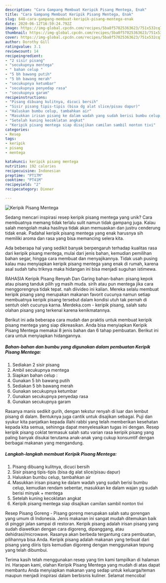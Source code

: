 ```yaml
---
description: "Cara Gampang Membuat Keripik Pisang Mentega, Enak"
title: "Cara Gampang Membuat Keripik Pisang Mentega, Enak"
slug: 648-cara-gampang-membuat-keripik-pisang-mentega-enak
date: 2020-06-12T16:59:24.792Z
image: https://img-global.cpcdn.com/recipes/5ba8f57025363623/751x532cq70/keripik-pisang-mentega-foto-resep-utama.jpg
thumbnail: https://img-global.cpcdn.com/recipes/5ba8f57025363623/751x532cq70/keripik-pisang-mentega-foto-resep-utama.jpg
cover: https://img-global.cpcdn.com/recipes/5ba8f57025363623/751x532cq70/keripik-pisang-mentega-foto-resep-utama.jpg
author: Dorothy Gill
ratingvalue: 3.1
reviewcount: 14
recipeingredient:
- "2 sisir pisang"
- "secukupnya mentega"
- " bahan celup "
- "5 bh bawang putih"
- "5 bh bawang merah"
- "secukupnya ketumbar"
- "secukupnya penyedap rasa"
- "secukupnya garam"
recipeinstructions:
- "Pisang dibuang kulitnya, dicuci bersih"
- "Sisir pisang tipis-tipis (bisa dg alat slice/pisau dapur)"
- "Haluskan bumbu celup, tambahkan air"
- "Masukkan irisan pisang ke dalam wadah yang sudah berisi bumbu celup, kemudian rendam sebentar, masukkan ke dalam wajan yg sudah berisi minyak + mentega"
- "Setelah kuning kecoklatan angkat"
- "Keripik pisang mentega siap disajikan camilan sambil nonton tivi"
categories:
- Resep
tags:
- keripik
- pisang
- mentega

katakunci: keripik pisang mentega 
nutrition: 192 calories
recipecuisine: Indonesian
preptime: "PT17M"
cooktime: "PT41M"
recipeyield: "2"
recipecategory: Dinner

---
```



![Keripik Pisang Mentega](https://img-global.cpcdn.com/recipes/5ba8f57025363623/751x532cq70/keripik-pisang-mentega-foto-resep-utama.jpg)

Sedang mencari inspirasi resep keripik pisang mentega yang unik? Cara membuatnya memang tidak terlalu sulit namun tidak gampang juga. Kalau salah mengolah maka hasilnya tidak akan memuaskan dan justru cenderung tidak enak. Padahal keripik pisang mentega yang enak harusnya sih memiliki aroma dan rasa yang bisa memancing selera kita.

Ada beberapa hal yang sedikit banyak berpengaruh terhadap kualitas rasa dari keripik pisang mentega, mulai dari jenis bahan, kemudian pemilihan bahan segar, hingga cara membuat dan menyajikannya. Tidak usah pusing kalau mau menyiapkan keripik pisang mentega yang enak di rumah, karena asal sudah tahu triknya maka hidangan ini bisa menjadi suguhan istimewa.

RAHASIA Keripik Pisang Renyah Dan Garing bahan-bahan: pisang kepok atau pisang tanduk pilih yg masih muda. sirih atau pun mentega jika cara menggorengnya tidak tepat. nah diivideo ini kalian. Mereka selalu membuat keripik pisang yang merupakan makanan favorit cucunya namun setiap membuatnya keripik pisang tersebut dalam kondisi utuh tak pernah di sentuh oleh cucunya karna. Merdeka.com - keripik pisang, salah satu olahan pisang yang terkenal karena kenikmatannya.


Berikut ini ada beberapa cara mudah dan praktis untuk membuat keripik pisang mentega yang siap dikreasikan. Anda bisa menyiapkan Keripik Pisang Mentega memakai 8 jenis bahan dan 6 tahap pembuatan. Berikut ini cara untuk menyiapkan hidangannya.

<!--inarticleads1-->

##### Bahan-bahan dan bumbu yang digunakan dalam pembuatan Keripik Pisang Mentega:

1. Sediakan 2 sisir pisang
1. Ambil secukupnya mentega
1. Siapkan  bahan celup :
1. Gunakan 5 bh bawang putih
1. Sediakan 5 bh bawang merah
1. Gunakan secukupnya ketumbar
1. Gunakan secukupnya penyedap rasa
1. Gunakan secukupnya garam


Rasanya manis sedikit gurih, dengan tekstur renyah di luar dan lembut pisang di dalam. Bentuknya juga cantik untuk disajikan sebagai. Puji dan syukur kita panjatkan kepada illahi rabbi yang telah memberikan kesehatan kepada kita semua, sehinnga dapat menyelesaikan tugas ini dengan. Resep keripik pisang coklat termasuk salah satu varian rasa keripik pisang yang paling banyak disukai terutama anak-anak yang cukup konsumtif dengan berbagai makanan yang mengandung. 

<!--inarticleads2-->

##### Langkah-langkah membuat Keripik Pisang Mentega:

1. Pisang dibuang kulitnya, dicuci bersih
1. Sisir pisang tipis-tipis (bisa dg alat slice/pisau dapur)
1. Haluskan bumbu celup, tambahkan air
1. Masukkan irisan pisang ke dalam wadah yang sudah berisi bumbu celup, kemudian rendam sebentar, masukkan ke dalam wajan yg sudah berisi minyak + mentega
1. Setelah kuning kecoklatan angkat
1. Keripik pisang mentega siap disajikan camilan sambil nonton tivi


Resep Pisang Goreng - Pisang goreng merupakan salah satu gorengan yang umum di Indonesia. Jenis makanan ini sangat mudah ditemukan baik di pinggir jalan sampai di restoran. Keripik pisang adalah irisan pisang yang sudah diawetkan dengan cara digoreng, dipanggang, atau dehidrasi/microwave. Rasanya akan berbeda tergantung cara pembuatan, pilihannya bisa Anda. Keripik pisang adalah makanan yang terbuat dari pisang yang diiris tipis kemudian digoreng dengan menggunakan tepung yang telah dibumbui. 

Terima kasih telah menggunakan resep yang tim kami tampilkan di halaman ini. Harapan kami, olahan Keripik Pisang Mentega yang mudah di atas dapat membantu Anda menyiapkan makanan yang sedap untuk keluarga/teman maupun menjadi inspirasi dalam berbisnis kuliner. Selamat mencoba!
